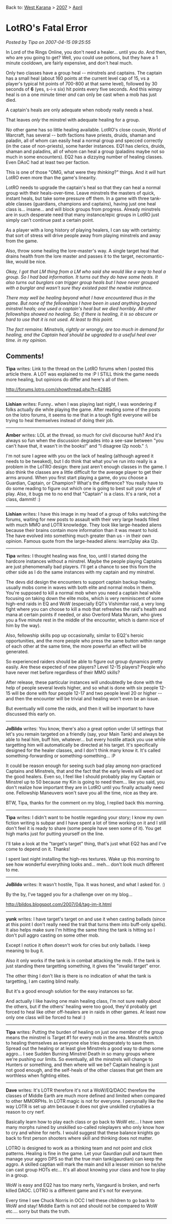 Back to: [West Karana](/posts/westkarana.md) > [2007](/posts/2007/westkarana.md) > [April](./westkarana.md)
# LotRO's Fatal Error

*Posted by Tipa on 2007-04-15 09:25:55*

In Lord of the Rings Online, you don't need a healer... until you *do*. And then, who are you going to get? Well, you could use potions, but they have a 1 minute cooldown, are fairly expensive, and don't heal much.

Only two classes have a group heal -- minstrels and captains. The captain has a small heal (about 160 points at the current level cap of 15, vs a player's typical hit points of 700-800 at that same level), followed by 30 seconds of **6** (yes, s-i-x six) hit points every five seconds. And this wimpy heal is on a one minute timer *and* can only be cast when a mob has just died.

A captain's heals are only adequate when nobody really needs a heal.

That leaves *only* the minstrel with adequate healing for a group.

*No* other game has so little healing available. LotRO's close cousin, World of Warcraft, has several -- both factions have priests, druids, shaman and paladin, all of whom can easily heal a normal group and specced correctly (in the case of non-priests), some harder instances. EQ1 has clerics, druids, shaman and paladins, all of whom can heal a group (paladins maybe not so much in some encounters). EQ2 has a dizzying number of healing classes. Even DAoC had at least two per faction.

This is one of those "OMG, what were they *thinking*?" things. And it *will* hurt LotRO even more than the game's linearity.

LotRO needs to upgrade the captain's heal so that they can heal a normal group with their heals-over-time. Leave minstrels the masters of quick, instant heals, but take some pressure off them. In a game with three tank-able classes (guardians, champions and captains), having just one heal class is... insane... and will block groups from progress. Already minstrels are in such desperate need that many instance/epic groups in LotRO just simply can't continue past a certain point.

As a player with a long history of playing healers, I can say with certainty: that sort of stress will drive people away from playing minstrels and away from the game.

Also, throw some healing the lore-master's way. A single target heal that drains health from the lore master and passes it to the target, necromantic-like, would be nice.

*Okay, I got that LM thing from a LM who said she would like a way to heal a group. So I had bad information. It turns out they do have some heals. It also turns out burglars can trigger group heals but I have never grouped with a burglar and wasn't sure they existed past the newbie instance.*

*There may well be healing beyond what I have encountered thus in the game. But none of the fellowships I have been in used anything beyond minstrel heals; one used a captain's heal but we died horribly. All other fellowships showed no healing. So; if there is healing, it is so obscure or hard to use that it is not used. At least to this point.*

*The fact remains: Minstrels, rightly or wrongly, are too much in demand for healing, and the Captain heal should be upgraded to a useful heal over time. in my opinion.*
## Comments!

**Tipa** writes: Link to the thread on the LotRO forums when I posted this article there. A LOT was explained to me :P I STILL think the game needs more healing, but opinions do differ and here's all of them.

http://forums.lotro.com/showthread.php?t=42885

---

**Lishian** writes: Funny.. when I was playing last night, I was wondering if folks actually die while playing the game. After reading some of the posts on the lotro forums, it seems to me that in a tough fight everyone will be trying to heal themselves instead of doing their job.

---

**Amber** writes: LOL at the thread, so much for civil discourse huh? And it's always so fun when the discussion degrades into a see-saw between "you can't have that, it wasn't in the books!" and "I disagree l2p noob." :\\

I'm not sure I agree with you on the lack of healing (although agreed it needs to be tweaked), but I do think that what you've run into really is a problem in the LoTRO design: there just aren't enough classes in the game. I also think the classes are a little difficult for the average player to get their arms around. When you first start playing a game, do you choose a Guardian, Captain, or Champion? What's the difference? You really have to do some reading to figure out which one is going to best suit your style of play. Also, it bugs me to no end that "Captain" is a class. It's a rank, not a class, dammit! :)

---

**Lishian** writes: I have this image in my head of a group of folks watching the forums, waiting for new posts to assault with their very large heads filled with much MMO and LOTR knowledge. They look like large-headed aliens because their brains contain more information than it was meant to hold. The have evolved into something much greater than us - in their own opinion. Famous quote from the large-headed aliens: learn2play aka l2p.

---

**Tipa** writes: I thought healing was fine, too, until I started doing the hardcore instances without a minstrel. Maybe the people playing Captains are just phenomenally bad players. I'll get a chance to see this from the other side as I do the same instances with my captain and my minstrel.

The devs did design the encounters to support captain backup healing; usually mobs come in waves with both elite and normal mobs in them. You're supposed to kill a normal mob when you need a captain heal while focusing on taking down the elite mobs, which is very reminiscent of some high-end raids in EQ and WoW (especially EQ1's Vishimitar raid, a very long fight where you can choose to kill a mob that refreshes the raid's health and mana at certain points if needed, or also Overlord Mata Muram, who gives you a five minute rest in the middle of the encounter, which is damn nice of him by the way).

Also, fellowship skills pop up occasionally, similar to EQ2's heroic opportunities, and the more people who press the same button within range of each other at the same time, the more powerful an effect will be generated.

So experienced raiders should be able to figure out group dynamics pretty easily. Are these expected of new players? Level 12-15 players? People who have never met before regardless of their MMO skills?

After release, these particular instances will undoubtedly be done with the help of people several levels higher, and so what is done with six people 12-15 will be done with four people 12-17 and two people level 20 or higher -- and then the encounter will be trivial and healing won't even be an issue.

But eventually will come the raids, and then it will be important to have discussed this early on.

---

**JoBildo** writes: You know, there's also a great option under UI settings that let's you remain targeted on a friendly (say, your Main Tank) and always be able to heal him, buff him, whatever... but every hostile attack you use while targetting him will automatically be directed at his target. It's specifically designed for the healer classes, and I don't think many know it. It's called something-forwarding or something-something... :P

It could be reason enough for seeing such bad play among non-practiced Captains and Minstrels, that and the fact that the early levels will weed out the good healers. Even so, I feel like I should probably play my Captain or Minstrel up to 50 because my Kin is going to need them... like you said, you don't realize how important they are in LotRO until you finally actually need one. Fellowship Maneuvers won't save you all the time, nice as they are.

BTW, Tipa, thanks for the comment on my blog, I replied back this morning.

---

**Tipa** writes: I didn't want to be hostile regarding your story; I know my own fiction writing is subpar and I have spent a lot of time working on it and I still don't feel it is ready to share (some people have seen some of it). You get high marks just for putting yourself on the line.

I'll take a look at the "target's target" thing, that's just what EQ2 has and I've come to depend on it. Thanks!

I spent last night installing the high-res textures. Wake up this morning to see how wonderful everything looks and... meh... don't look much different to me.

---

**JoBildo** writes: It wasn't hostile, Tipa. It was honest, and what I asked for. :)

By the by, I've tagged you for a challenge over on my blog... 

http://bildos.blogspot.com/2007/04/tag-im-it.html

---

**yunk** writes: I have target's target on and use it when casting ballads (since at this point I don't really need the trait that turns them into buff-only spells). It also helps make sure I'm hitting the same thing the tank is hitting so I don't pull aggro casting on some other mob.

Except I notice it often doesn't work for cries but only ballads. I keep meaning to bug it.

Also it only works if the tank is in combat attacking the mob. If the tank is just standing there targetting something, it gives the "invalid target" error.

The other thing I don't like is there is no indication of what the tank is targetting, I am casting blind really.

But it's a good enough solution for the easy instances so far.

And actually I like having one main healing class, I'm not sure really about the others, but if the others' healing were too good, they'd probably get forced to heal like other off-healers are in raids in other games. At least now only one class will be forced to heal :)

---

**Tipa** writes: Putting the burden of healing on just one member of the group means the minstrel is Target #1 for every mob in the area. Minstrels switch to healing themselves as everyone else tries desperately to save them. Spread out the healing or at least give Minstrels a good way to dump some aggro... I see Sudden Burning Minstrel Death in so many groups where we're pushing our limits. So eventually, all the minstrels will change to Hunters or something, and then where will we be? Captain healing is just not good enough, and the self-heals of the other classes that get them are worthless when fighting elites.

---

**Dave** writes: It's LOTR therefore it's not a WoW/EQ/DAOC therefore the classes of Middle Earth are much more defined and limited when compared to other MMORPHs. In LOTR magic is not for everyone. I personally like the way LOTR is set up atm because it does not give unskilled crybabies a reason to cry nerf.

Basically learn how to play each class or go back to WoW etc... I have seen many morphs ruined by unskilled so-called roleplayers who only know how to cry and whine for nerfs. I would suggest that these balance knights go back to first person shooters where skill and thinking does not matter.

LOTRO is designed to work as a thinking team and not point and click patterns. Healing is fine in the game. Let your Gaurdian pull and taunt then manage your aggro DPS so that the true main tank(gaurdian) can keep the aggro. A skilled captian will mark the main and kill a lesser minion so he/she can cast group HOTs etc... It's all about knowing your class and how to play in a group. 

WoW is easy and EQ2 has too many nerfs, Vangaurd is broken, and nerfs killed DAOC. LOTRO is a different game and it's not for everyone.

 Every time I see Chuck Norris in OCC I tell these children to go back to WoW and stay! Middle Earth is not and should not be compared to WoW etc.... sorry but thats the truth.

---

